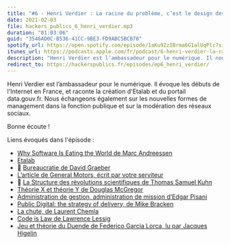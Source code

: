 ```yaml
---
title: "#6 - Henri Verdier : La racine du problème, c’est le design des réseaux sociaux."
date: 2021-02-03
file: hackers_publics_6_henri_verdier.mp3
duration: "01:03:06"
guid: "3546AD0C-B536-41CC-9BE3-FD9ABC5BCB78"
spotify_url: https://open.spotify.com/episode/1aKu9ZzIBrma6G1alUqPlc?si=O0rU3fM9TtGeHBYFVKCsAg
itunes_url: https://podcasts.apple.com/fr/podcast/6-henri-verdier-la-racine-du-probl%C3%A8me-cest-le-design/id1498775170?i=1000507535927
description: "Henri Verdier est l’ambassadeur pour le numérique. Il nous raconte les débuts de l'internet en France, ainsi que la création d'Etalab et du portail data.gouv.fr. Nous échangeons également sur les nouvelles formes de management dans la fonction publique et sur la modération des réseaux sociaux. Bonne écoute !"
redirect_to: https://hackerspublics.fr/episodes/ep6_henri_verdier/
---
```


Henri Verdier est l’ambassadeur pour le numérique. Il évoque les débuts de l'Internet en France, et raconte la création d'Etalab et du portail data.gouv.fr. Nous échangeons également sur les nouvelles formes de management dans la fonction publique et sur la modération des réseaux sociaux.

Bonne écoute !

Liens évoqués dans l'épisode :

* [Why Software Is Eating the World de Marc Andreessen](https://a16z.com/2011/08/20/why-software-is-eating-the-world/)
* [Etalab](https://www.etalab.gouv.fr/)
* 📘 [Bureaucratie de David Graeber](http://www.editionslesliensquiliberent.fr/livre-Bureaucratie-465-1-1-0-1.html)
* [L’article de General Motors, écrit par votre serviteur](https://f14e.fr/2021/01/07/une-histoire-lean/)
* 📘 [La Structure des révolutions scientifiques de Thomas Samuel Kuhn](https://fr.wikipedia.org/wiki/La_Structure_des_r%C3%A9volutions_scientifiques)
* [Théorie X et théorie Y de Douglas McGregor](https://fr.wikipedia.org/wiki/Th%C3%A9orie_X_et_th%C3%A9orie_Y)
* [Administration de gestion, administration de mission d’Edgar Pisani](https://www.persee.fr/doc/rfsp_0035-2950_1956_num_6_2_402692)
* [Public Digital: the strategy of delivery, de Mike Bracken](https://public.digital/2018/04/13/public-digital-the-strategy-of-delivery)
* [La chute, de Laurent Chemla](https://blogs.mediapart.fr/laurent-chemla/blog/100121/la-chute-2)
* [Code is Law de Lawrence Lessig](https://harvardmagazine.com/2000/01/code-is-law-html)
* [Jeu et théorie du Duende de Federico Garcia Lorca, lu par Jacques Higelin](https://www.franceculture.fr/emissions/fictions-theatre-et-cie/jeu-et-theorie-du-duende-de-federico-garcia-lorca)
